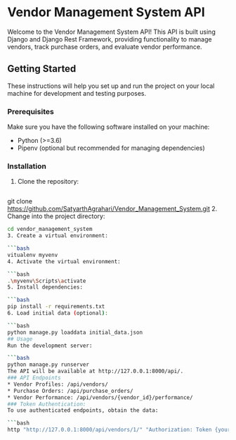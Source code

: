 # Vendor Management System API

Welcome to the Vendor Management System API! This API is built using Django and Django Rest Framework, providing functionality to manage vendors, track purchase orders, and evaluate vendor performance.

## Getting Started

These instructions will help you set up and run the project on your local machine for development and testing purposes.

### Prerequisites

Make sure you have the following software installed on your machine:

- Python (>=3.6)
- Pipenv (optional but recommended for managing dependencies)

### Installation

1. Clone the repository:

   ```bash
git clone https://github.com/SatyarthAgrahari/Vendor_Management_System.git
2. Change into the project directory:

   ```bash
cd vendor_management_system
3. Create a virtual environment:

   ```bash
vitualenv myvenv
4. Activate the virtual environment:

   ```bash
.\myvenv\Scripts\activate
5. Install dependencies:

   ```bash
pip install -r requirements.txt
6. Load initial data (optional):

   ```bash
python manage.py loaddata initial_data.json
## Usage
Run the development server:

   ```bash
python manage.py runserver
The API will be available at http://127.0.0.1:8000/api/.
### API Endpoints
* Vendor Profiles: /api/vendors/
* Purchase Orders: /api/purchase_orders/
* Vendor Performance: /api/vendors/{vendor_id}/performance/
### Token Authentication:
To use authenticated endpoints, obtain the data:

   ```bash
http "http://127.0.0.1:8000/api/vendors/1/" "Authorization: Token {your_token}"





